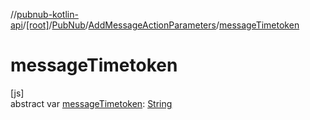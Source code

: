 //[pubnub-kotlin-api](../../../../index.md)/[[root]](../../index.md)/[PubNub](../index.md)/[AddMessageActionParameters](index.md)/[messageTimetoken](message-timetoken.md)

# messageTimetoken

[js]\
abstract var [messageTimetoken](message-timetoken.md): [String](https://kotlinlang.org/api/latest/jvm/stdlib/kotlin-stdlib/kotlin/-string/index.html)
